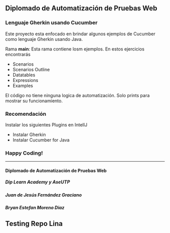 ## Diplomado de Automatización de Pruebas Web

### Lenguaje Gherkin usando Cucumber

Este proyecto esta enfocado en brindar algunos ejemplos de Cucumber como lenguaje Gherkin usando Java. 

Rama **main**: Esta rama contiene losm ejemplos. En estos ejercicios encontrarás
- Scenarios
- Scenarios Outline
- Datatables
- Expressions
- Examples

El código no tiene ninguna logica de automatización. Solo prints para mostrar su funcionamiento.

### Recomendación
Instalar los siguientes Plugins en IntelIJ
- Instalar Gherkin
- Instalar Cucumber for Java

### Happy Coding!

------------

#### Diplomado de Automatización de Pruebas Web
##### Dip Learn Academy y AseUTP
##### Juan de Jesús Fernández Graciano
##### Bryan Estefan Moreno Diaz

## Testing Repo Lina
